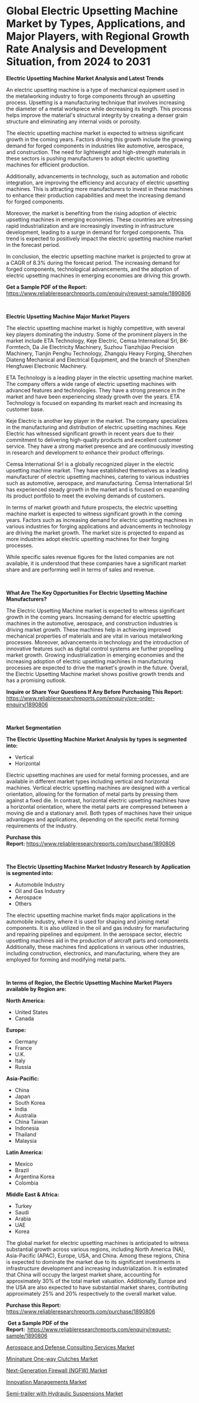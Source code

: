 <p><h1>Global Electric Upsetting Machine Market by Types, Applications, and Major Players, with Regional Growth Rate Analysis and Development Situation, from 2024 to 2031</h1></p><p><strong>Electric Upsetting Machine Market Analysis and Latest Trends</strong></p>
<p><p>An electric upsetting machine is a type of mechanical equipment used in the metalworking industry to forge components through an upsetting process. Upsetting is a manufacturing technique that involves increasing the diameter of a metal workpiece while decreasing its length. This process helps improve the material's structural integrity by creating a denser grain structure and eliminating any internal voids or porosity.</p><p>The electric upsetting machine market is expected to witness significant growth in the coming years. Factors driving this growth include the growing demand for forged components in industries like automotive, aerospace, and construction. The need for lightweight and high-strength materials in these sectors is pushing manufacturers to adopt electric upsetting machines for efficient production.</p><p>Additionally, advancements in technology, such as automation and robotic integration, are improving the efficiency and accuracy of electric upsetting machines. This is attracting more manufacturers to invest in these machines to enhance their production capabilities and meet the increasing demand for forged components.</p><p>Moreover, the market is benefiting from the rising adoption of electric upsetting machines in emerging economies. These countries are witnessing rapid industrialization and are increasingly investing in infrastructure development, leading to a surge in demand for forged components. This trend is expected to positively impact the electric upsetting machine market in the forecast period.</p><p>In conclusion, the electric upsetting machine market is projected to grow at a CAGR of 8.3% during the forecast period. The increasing demand for forged components, technological advancements, and the adoption of electric upsetting machines in emerging economies are driving this growth.</p></p>
<p><strong>Get a Sample PDF of the Report:&nbsp;</strong> <a href="https://www.reliableresearchreports.com/enquiry/request-sample/1890806">https://www.reliableresearchreports.com/enquiry/request-sample/1890806</a></p>
<p>&nbsp;</p>
<p><strong>Electric Upsetting Machine Major Market Players</strong></p>
<p><p>The electric upsetting machine market is highly competitive, with several key players dominating the industry. Some of the prominent players in the market include ETA Technology, Keje Electric, Cemsa International Srl, BK-Formtech, Da Jie Electricity Machinery, Suzhou Tianzhijiao Precision Machinery, Tianjin Penghu Technology, Zhangqiu Heavy Forging, Shenzhen Diateng Mechanical and Electrical Equipment, and the branch of Shenzhen Hengfuwei Electronic Machinery.</p><p>ETA Technology is a leading player in the electric upsetting machine market. The company offers a wide range of electric upsetting machines with advanced features and technologies. They have a strong presence in the market and have been experiencing steady growth over the years. ETA Technology is focused on expanding its market reach and increasing its customer base.</p><p>Keje Electric is another key player in the market. The company specializes in the manufacturing and distribution of electric upsetting machines. Keje Electric has witnessed significant growth in recent years due to their commitment to delivering high-quality products and excellent customer service. They have a strong market presence and are continuously investing in research and development to enhance their product offerings.</p><p>Cemsa International Srl is a globally recognized player in the electric upsetting machine market. They have established themselves as a leading manufacturer of electric upsetting machines, catering to various industries such as automotive, aerospace, and manufacturing. Cemsa International Srl has experienced steady growth in the market and is focused on expanding its product portfolio to meet the evolving demands of customers.</p><p>In terms of market growth and future prospects, the electric upsetting machine market is expected to witness significant growth in the coming years. Factors such as increasing demand for electric upsetting machines in various industries for forging applications and advancements in technology are driving the market growth. The market size is projected to expand as more industries adopt electric upsetting machines for their forging processes.</p><p>While specific sales revenue figures for the listed companies are not available, it is understood that these companies have a significant market share and are performing well in terms of sales and revenue.</p></p>
<p>&nbsp;</p>
<p><strong>What Are The Key Opportunities For Electric Upsetting Machine Manufacturers?</strong></p>
<p><p>The Electric Upsetting Machine market is expected to witness significant growth in the coming years. Increasing demand for electric upsetting machines in the automotive, aerospace, and construction industries is driving market growth. These machines help in achieving improved mechanical properties of materials and are vital in various metalworking processes. Moreover, advancements in technology and the introduction of innovative features such as digital control systems are further propelling market growth. Growing industrialization in emerging economies and the increasing adoption of electric upsetting machines in manufacturing processes are expected to drive the market's growth in the future. Overall, the Electric Upsetting Machine market shows positive growth trends and has a promising outlook.</p></p>
<p><strong>Inquire or Share Your Questions If Any Before Purchasing This Report:</strong> <a href="https://www.reliableresearchreports.com/enquiry/pre-order-enquiry/1890806">https://www.reliableresearchreports.com/enquiry/pre-order-enquiry/1890806</a></p>
<p>&nbsp;</p>
<p><strong>Market Segmentation</strong></p>
<p><strong>The Electric Upsetting Machine Market Analysis by types is segmented into:</strong></p>
<p><ul><li>Vertical</li><li>Horizontal</li></ul></p>
<p><p>Electric upsetting machines are used for metal forming processes, and are available in different market types including vertical and horizontal machines. Vertical electric upsetting machines are designed with a vertical orientation, allowing for the formation of metal parts by pressing them against a fixed die. In contrast, horizontal electric upsetting machines have a horizontal orientation, where the metal parts are compressed between a moving die and a stationary anvil. Both types of machines have their unique advantages and applications, depending on the specific metal forming requirements of the industry.</p></p>
<p><strong>Purchase this Report:&nbsp;</strong><a href="https://www.reliableresearchreports.com/purchase/1890806">https://www.reliableresearchreports.com/purchase/1890806</a></p>
<p>&nbsp;</p>
<p><strong>The Electric Upsetting Machine Market Industry Research by Application is segmented into:</strong></p>
<p><ul><li>Automobile Industry</li><li>Oil and Gas Industry</li><li>Aerospace</li><li>Others</li></ul></p>
<p><p>The electric upsetting machine market finds major applications in the automobile industry, where it is used for shaping and joining metal components. It is also utilized in the oil and gas industry for manufacturing and repairing pipelines and equipment. In the aerospace sector, electric upsetting machines aid in the production of aircraft parts and components. Additionally, these machines find applications in various other industries, including construction, electronics, and manufacturing, where they are employed for forming and modifying metal parts.</p></p>
<p>&nbsp;</p>
<p><strong>In terms of Region, the Electric Upsetting Machine Market Players available by Region are:</strong></p>
<p>
    <p> <strong> North America: </strong>
        <ul>
            <li>United States</li>
            <li>Canada</li>
        </ul>
        </p> 
    <p> <strong> Europe: </strong>
        <ul>
            <li>Germany</li>
            <li>France</li>
            <li>U.K.</li>
            <li>Italy</li>
            <li>Russia</li>
        </ul>
        </p> 
    <p> <strong> Asia-Pacific: </strong>
        <ul>
            <li>China</li>
            <li>Japan</li>
            <li>South Korea</li>
            <li>India</li>
            <li>Australia</li>
            <li>China Taiwan</li>
            <li>Indonesia</li>
            <li>Thailand</li>
            <li>Malaysia</li>
        </ul>
        </p> 
    <p> <strong> Latin America: </strong>
        <ul>
            <li>Mexico</li>
            <li>Brazil</li>
            <li>Argentina Korea</li>
            <li>Colombia</li>
        </ul>
        </p> 
    <p> <strong> Middle East & Africa: </strong>
        <ul>
            <li>Turkey</li>
            <li>Saudi</li>
            <li>Arabia</li>
            <li>UAE</li>
            <li>Korea</li>
        </ul>
    </p>
    </p>
<p><p>The global market for electric upsetting machines is anticipated to witness substantial growth across various regions, including North America (NA), Asia-Pacific (APAC), Europe, USA, and China. Among these regions, China is expected to dominate the market due to its significant investments in infrastructure development and increasing industrialization. It is estimated that China will occupy the largest market share, accounting for approximately 30% of the total market valuation. Additionally, Europe and the USA are also expected to have substantial market shares, contributing approximately 25% and 20% respectively to the overall market value.</p></p>
<p><strong>Purchase this Report: </strong><a href="https://www.reliableresearchreports.com/purchase/1890806">https://www.reliableresearchreports.com/purchase/1890806</a></p>
<p>&nbsp;<strong>Get a Sample PDF of the Report:&nbsp;&nbsp;</strong><a href="https://www.reliableresearchreports.com/enquiry/request-sample/1890806">https://www.reliableresearchreports.com/enquiry/request-sample/1890806</a></p>
<p><strong></strong></p>
<p><p><a href="https://medium.com/@cletaturner879789/aerospace-and-defense-consulting-services-market-insight-market-trends-growth-forecasted-from-1c1880e6fedb">Aerospace and Defense Consulting Services Market</a></p><p><a href="https://github.com/PeterParrish5/Market-Research-Report-List-2/blob/main/mininature-one-way-clutches-market.md">Mininature One-way Clutches Market</a></p><p><a href="https://medium.com/@cletaturner879789/next-generation-firewall-ngfw-market-size-and-market-trends-complete-industry-overview-2023-to-48de33db6965">Next-Generation Firewall (NGFW) Market</a></p><p><a href="https://medium.com/@cletaturner879789/innovation-managements-market-insight-market-trends-growth-forecasted-from-2023-to-2030-d31728705151">Innovation Managements Market</a></p><p><a href="https://github.com/CliffMedina6/Market-Research-Report-List-2/blob/main/semi-trailer-with-hydraulic-suspensions-market.md">Semi-trailer with Hydraulic Suspensions Market</a></p></p>
